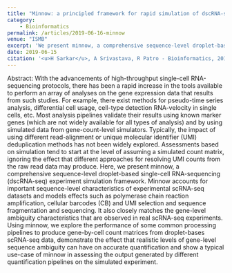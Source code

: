 ```yaml
---
title: "Minnow: a principled framework for rapid simulation of dscRNA-seq data at the read level"
category: 
    - Bioinformatics
permalink: /articles/2019-06-16-minnow
venue: "ISMB"
excerpt: 'We present minnow, a comprehensive sequence-level droplet-based single-cell RNA-sequencing (dscRNA-seq) experiment simulation framework.'
date: 2019-06-15
citation: '<u>H Sarkar</u>, A Srivastava, R Patro - Bioinformatics, 2019'
---
```


Abstract: With the advancements of high-throughput single-cell RNA-sequencing protocols, there has been a rapid increase in the tools available to perform an array of analyses on the gene expression data that results from such studies. For example, there exist methods for pseudo-time series analysis, differential cell usage, cell-type detection RNA-velocity in single cells, etc. Most analysis pipelines validate their results using known marker genes (which are not widely available for all types of analysis) and by using simulated data from gene-count-level simulators. Typically, the impact of using different read-alignment or unique molecular identifier (UMI) deduplication methods has not been widely explored. Assessments based on simulation tend to start at the level of assuming a simulated count matrix, ignoring the effect that different approaches for resolving UMI counts from the raw read data may produce. Here, we present minnow, a comprehensive sequence-level droplet-based single-cell RNA-sequencing (dscRNA-seq) experiment simulation framework. Minnow accounts for important sequence-level characteristics of experimental scRNA-seq datasets and models effects such as polymerase chain reaction amplification, cellular barcodes (CB) and UMI selection and sequence fragmentation and sequencing. It also closely matches the gene-level ambiguity characteristics that are observed in real scRNA-seq experiments. Using minnow, we explore the performance of some common processing pipelines to produce gene-by-cell count matrices from droplet-bases scRNA-seq data, demonstrate the effect that realistic levels of gene-level sequence ambiguity can have on accurate quantification and show a typical use-case of minnow in assessing the output generated by different quantification pipelines on the simulated experiment.

